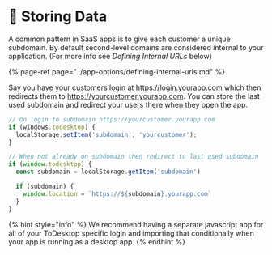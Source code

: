 # 💾 Storing Data

A common pattern in SaaS apps is to give each customer a unique subdomain. By default second-level domains are considered internal to your application. \(For more info see _Defining Internal URLs_ below\)

{% page-ref page="../app-options/defining-internal-urls.md" %}

Say you have your customers login at https://login.yourapp.com which then redirects them to https://yourcustomer.yourapp.com. You can store the last used subdomain and redirect your users there when they open the app.

```javascript
// On login to subdomain https://yourcustomer.yourapp.com
if (windows.todesktop) {
  localStorage.setItem('subdomain', 'yourcustomer');
}

// When not already on subdomain then redirect to last used subdomain
if (window.todesktop) {
  const subdomain = localStorage.getItem('subdomain')

  if (subdomain) {
    window.location = `https://${subdomain}.yourapp.com`
  }
}
```

{% hint style="info" %}
We recommend having a separate javascript app for all of your ToDesktop specific login and importing that conditionally when your app is running as a desktop app.
{% endhint %}




